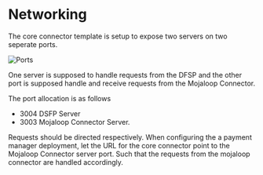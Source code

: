 # Networking 
The core connector template is setup to expose two servers on two seperate ports.

![Ports](/images/Networking.png)

One server is supposed to handle requests from the DFSP and the other port is supposed handle and receive requests from the Mojaloop Connector.

The port allocation is as follows

- 3004 DSFP Server
- 3003 Mojaloop Connector Server.

Requests should be directed respectively. When configuring the a payment manager deployment, let the URL for the core connector point to the Mojaloop Connector server port. Such that the requests from the mojaloop connector are handled accordingly.
